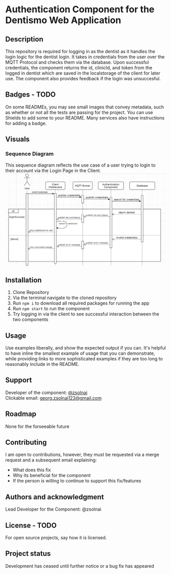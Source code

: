 # Authentication Component for the Dentismo Web Application

## Description
This repository is required for logging in as the dentist as it handles the login logic for the dentist login. It takes in credentials from the user over the MQTT Protocol and checks them via the database. Upon successful credentials, the component returns the id, clinicId, and token from the logged in dentist which are saved in the localstorage of the client for later use. The component also provides feedback if the login was unsuccesful.

## Badges - TODO
On some READMEs, you may see small images that convey metadata, such as whether or not all the tests are passing for the project. You can use Shields to add some to your README. Many services also have instructions for adding a badge.

## Visuals
### Sequence Diagram
This sequence diagram reflects the use case of a user trying to login to their account via the Login Page in the Client.
![sequenceDiagram.png](./sequenceDiagramFinal.png)

## Installation
1. Clone Repository
2. Via the terminal navigate to the cloned repository
3. Run ```npm i``` to download all required packages for running the app
4. Run ```npm start``` to run the component
5. Try logging in via the client to see successful interaction between the two components

## Usage
Use examples liberally, and show the expected output if you can. It's helpful to have inline the smallest example of usage that you can demonstrate, while providing links to more sophisticated examples if they are too long to reasonably include in the README.

## Support
Developer of the component: [@zsolnai](https://git.chalmers.se/zsolnai) <br>
Clickable email: <a href="mailto:niru23@yahoo.com?Subject=Authentication%20Component" target="_blank">georg.zsolnai123@gmail.com</a>

## Roadmap
None for the forseeable future

## Contributing
I am open to contributions, however, they must be requested via a merge request and a subsequent email explaining:
- What does this fix
- Why its beneficial for the component
- If the person is willing to continue to support this fix/features

## Authors and acknowledgment
Lead Developer for the Component: @zsolnai

## License - TODO
For open source projects, say how it is licensed.

## Project status
Development has ceased until further notice or a bug fix has appeared
